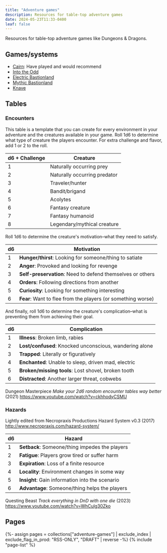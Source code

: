 ```yaml
---
title: "Adventure games"
description: Resources for table-top adventure games
date: 2024-05-23T11:33-0400
leaf: false
---
```


Resources for table-top adventure games like Dungeons & Dragons.

<table-of-contents heading-tag="h2"></table-of-contents>

## Games/systems

- [Cairn](https://cairnrpg.com/): Have played and would recommend
- [Into the Odd](https://freeleaguepublishing.com/games/into-the-odd/)
- [Electric Bastionland](https://bastionlandpress.com/products/electric-bastionland-hardback-book)
- [Mythic Bastionland](https://www.kickstarter.com/projects/bastionland/mythic-bastionland-rpg-before-into-the-odd/)
- [Knave](https://questingblog.com/knave-2e/)

## Tables

### Encounters

This table is a template that you can create for every environment in your
adventure and the creatures available in your game. Roll 1d6 to determine what
type of creature the players encounter. For extra challenge and flavor, add 1 or
2 to the roll.

| d6 + Challenge | Creature                     |
| -------------- | ---------------------------- |
| 1              | Naturally occurring prey     |
| 2              | Naturally occurring predator |
| 3              | Traveler/hunter              |
| 4              | Bandit/brigand               |
| 5              | Acolytes                     |
| 6              | Fantasy creature             |
| 7              | Fantasy humanoid             |
| 8              | Legendary/mythical creature  |

Roll 1d6 to determine the creature's motivation–what they need to satisfy.

| d6  | Motivation                                                   |
| --- | ------------------------------------------------------------ |
| 1   | **Hunger/thirst**: Looking for someone/thing to satiate      |
| 2   | **Anger**: Provoked and looking for revenge                  |
| 3   | **Self-preservation**: Need to defend themselves or others   |
| 4   | **Orders**: Following directions from another                |
| 5   | **Curiosity**: Looking for something interesting             |
| 6   | **Fear**: Want to flee from the players (or something worse) |

And finally, roll 1d6 to determine the creature's complication–what is
preventing them from achieving their goal.

| d6  | Complication                                            |
| --- | ------------------------------------------------------- |
| 1   | **Illness**: Broken limb, rabies                        |
| 2   | **Lost/confused**: Knocked unconscious, wandering alone |
| 3   | **Trapped**: Literally or figuratively                  |
| 4   | **Enchanted**: Unable to sleep, driven mad, electric    |
| 5   | **Broken/missing tools**: Lost shovel, broken tooth     |
| 6   | **Distracted**: Another larger threat, cobwebs          |

Dungeon Masterpiece _Make your 2d6 random encounter tables way better_ (2021)
https://www.youtube.com/watch?v=ckhhodyCSMU

### Hazards

Lightly edited from Necropraxis Productions Hazard System v0.3 (2017)
http://www.necropraxis.com/hazard-system/

| d6  | Hazard                                          |
| --- | ----------------------------------------------- |
| 1   | **Setback**: Someone/thing impedes the players  |
| 2   | **Fatigue**: Players grow tired or suffer harm  |
| 3   | **Expiration**: Loss of a finite resource       |
| 4   | **Locality**: Environment changes in some way   |
| 5   | **Insight**: Gain information into the scenario |
| 6   | **Advantage**: Someone/thing helps the players  |

Questing Beast _Track everything in DnD with one die_ (2023)
https://www.youtube.com/watch?v=WhCulg30Zko

## Pages

{%- assign pages = collections["adventure-games"] | exclude_index | exclude_flag_in_prod: "RSS-ONLY", "DRAFT" | reverse -%}
{% include "page-list" %}
